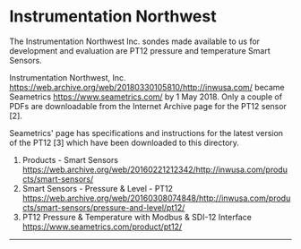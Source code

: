 # Instrumentation Northwest

The Instrumentation Northwest Inc. sondes made available to us for development and evaluation are PT12 pressure and temperature Smart Sensors.

Instrumentation Northwest, Inc. <https://web.archive.org/web/20180330105810/http://inwusa.com/> became Seametrics <https://www.seametrics.com/> by 1 May 2018. Only a couple of PDFs are downloadable from the Internet Archive page for the PT12 sensor [2].

Seametrics' page has specifications and instructions for the latest version of the PT12 [3] which have been downloaded to this directory.

1. Products - Smart Sensors <https://web.archive.org/web/20160221212342/http://inwusa.com/products/smart-sensors/>
1. Smart Sensors - Pressure & Level - PT12 <https://web.archive.org/web/20160308074848/http://inwusa.com/products/smart-sensors/pressure-and-level/pt12/>
1. PT12 Pressure & Temperature with Modbus & SDI-12 Interface <https://www.seametrics.com/product/pt12/>

---

